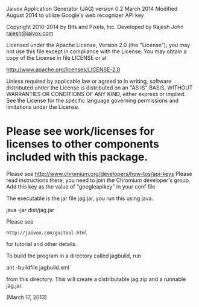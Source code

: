 Jaivox Application Generator (JAG) version 0.2 March 2014
Modified August 2014 to utilize Google's web recognizer API key

Copyright 2010-2014 by Bits and Pixels, Inc.
Developed by Rajesh John rajesh@jaivox.com

Licensed under the Apache License, Version 2.0 (the "License");
you may not use this file except in compliance with the License.
You may obtain a copy of the License in file LICENSE or at

   http://www.apache.org/licenses/LICENSE-2.0

Unless required by applicable law or agreed to in writing, software
distributed under the License is distributed on an "AS IS" BASIS,
WITHOUT WARRANTIES OR CONDITIONS OF ANY KIND, either express or implied.
See the License for the specific language governing permissions and
limitations under the License.

Please see work/licenses for licenses to other components included with
this package.
================================
Please see http://www.chromium.org/developers/how-tos/api-keys
Please read instructions there, you need to join the Chromium developer's group.
Add this key as the value of "googleapikey" in your conf file

The executable is the jar file jag.jar, you run this using java.

java -jar dist/jag.jar

Please see 

	http://jaivox.com/guitool.html
	
for tutorial and other details.

To build the program in a directory called jagbuild, run

ant -buildfile jagbuild.xml

from this directory. This will create a distributable jag.zip and a runnable
jag.jar.

(March 17, 2013)
